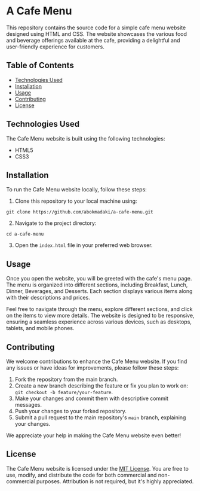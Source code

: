 # A Cafe Menu

This repository contains the source code for a simple cafe menu website designed using HTML and CSS. The website showcases the various food and beverage offerings available at the cafe, providing a delightful and user-friendly experience for customers.

## Table of Contents

- [Technologies Used](#technologies-used)
- [Installation](#installation)
- [Usage](#usage)
- [Contributing](#contributing)
- [License](#license)


## Technologies Used

The Cafe Menu website is built using the following technologies:

- HTML5
- CSS3

## Installation

To run the Cafe Menu website locally, follow these steps:

1. Clone this repository to your local machine using:

```
git clone https://github.com/abokmadaki/a-cafe-menu.git
```

2. Navigate to the project directory:

```
cd a-cafe-menu
```

3. Open the `index.html` file in your preferred web browser.

## Usage

Once you open the website, you will be greeted with the cafe's menu page. The menu is organized into different sections, including Breakfast, Lunch, Dinner, Beverages, and Desserts. Each section displays various items along with their descriptions and prices.

Feel free to navigate through the menu, explore different sections, and click on the items to view more details. The website is designed to be responsive, ensuring a seamless experience across various devices, such as desktops, tablets, and mobile phones.

## Contributing

We welcome contributions to enhance the Cafe Menu website. If you find any issues or have ideas for improvements, please follow these steps:

1. Fork the repository from the main branch.
2. Create a new branch describing the feature or fix you plan to work on: `git checkout -b feature/your-feature`.
3. Make your changes and commit them with descriptive commit messages.
4. Push your changes to your forked repository.
5. Submit a pull request to the main repository's `main` branch, explaining your changes.

We appreciate your help in making the Cafe Menu website even better!

## License

The Cafe Menu website is licensed under the [MIT License](/LICENSE). You are free to use, modify, and distribute the code for both commercial and non-commercial purposes. Attribution is not required, but it's highly appreciated.
